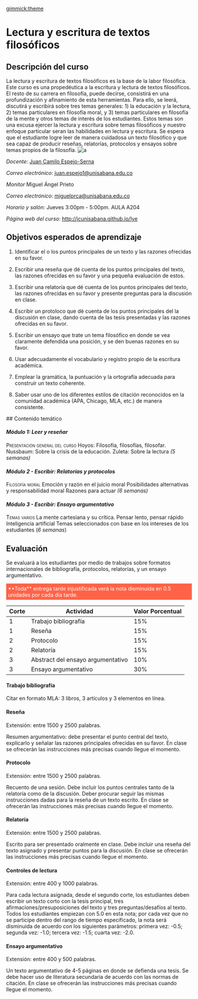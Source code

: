 [gimmick:theme](united)

# Lectura y escritura de textos filosóficos 
<!-- toc -->

<!-- tocstop -->

## Descripción del curso
La lectura y escritura de textos filosóficos es la base de la labor filosófica. Este curso es una propedéutica a la escritura y lectura de textos filosóficos. El resto de su carrera en filosofía, puede decirse, consistirá en una profundización y afinamiento de esta herramientas. Para ello, se leerá, discutirá y escribirá sobre tres temas generales: 1) la educación y la lectura, 2) temas particulares en filosofía moral, y 3) temas particulares en filosofía de la mente y otros temas de interés de los estudiantes. Estos temas son una excusa ejercer la lectura y escritura sobre temas filosóficos y nuestro enfoque particular seran las habilidades en lectura y escritura. Se espera que el estudiante logre leer de manera cuidadosa un texto filosófico y que sea capaz de producir reseñas, relatorías, protocolos y ensayos sobre temas propios de la filosofía.
![a](https://upload.wikimedia.org/wikipedia/commons/thumb/4/49/Bücherstapel_und_ein_aufgeschlagenes_Buch_%2838004505976%29.jpg/1280px-Bücherstapel_und_ein_aufgeschlagenes_Buch_%2838004505976%29.jpg "Por Arntor CC BY-SA 4.0, via Wikimedia Commons")



*Docente:*
[Juan Camilo Espejo-Serna](../jcunisabana.github.io/)

*Correo electrónico:*
juan.espejo1@unisabana.edu.co

*Monitor*
Miguel Ángel Prieto 

*Correo electrónico*:
miguelprca@unisabana.edu.co

*Horario y salón:*
Jueves 3:00pm - 5:00pm.  AULA A204

*Página web del curso:*
http://jcunisabana.github.io/lye

## Objetivos esperados de aprendizaje

1.  Identificar el o los puntos principales de un texto y las razones ofrecidas en su favor.

1.  Escribir una reseña que dé cuenta de los puntos principales del texto, las razones ofrecidas en su favor y una pequeña evaluación de estos.

1.  Escribir una relatoría que dé cuenta de los puntos principales del texto, las razones ofrecidas en su favor y presente preguntas para la discusión en clase.

1.  Escribir un protoloco que dé cuenta de los puntos principales del la discusión en clase, dando cuenta de las tesis presentadas y las razones ofrecidas en su favor.

1.  Escribir un ensayo que trate un tema filosófico en donde se vea claramente defendida una posición, y se den buenas razones en su favor.

1.  Usar adecuadamente el vocabulario y registro propio de la escritura académica.

1.  Emplear la gramática, la puntuación y la ortografía adecuada para construir un texto coherente.

1.  Saber usar uno de los diferentes estilos de citación reconocidos en la comunidad académica (APA, Chicago, MLA, etc.) de manera consistente.

## Contenido temático 

#### *Módulo 1: Leer y reseñar*
<span style="font-variant:small-caps;">Presentación general del curso</span>
Hoyos: Filosofía, filosofías, filosofar.
Nussbaum: Sobre la crisis de la educación.
Zuleta: Sobre la lectura 
*(5 semanas)* 
#### *Módulo 2 - Escribir: Relatorías y protocolos*
<span style="font-variant:small-caps;">Filosofía moral</span> 
Emoción y razón en el juicio moral 
Posibilidades alternativas y responsabilidad moral 
Razones para actuar 
*(6 semanas)*
#### *Módulo 3 - Escribir: Ensayo argumentativo* 
<span style="font-variant:small-caps;">Temas varios</span> 
La mente cartesiana y su crítica. 
Pensar lento, pensar rápido 
Inteligencia artificial 
Temas seleccionados con base en los intereses de los estudiantes
(*6 semanas*)

## Evaluación 

Se evaluará a los estudiantes por medio de trabajos sobre formatos internacionales de bibliografía,  protocolos, relatorías, y un ensayo argumentativo. 

<p style="color:white; background-color:Tomato; padding: 5px; ">**Toda** entrega tarde injustificada verá la nota disminuida en 0.5 unidades por cada día tarde.</p>


| Corte | Actividad | Valor Porcentual|
| ------------- |-------------| -----|
| 1 | Trabajo bibliografía | 15% |
| 1 | Reseña    |   15% |
| 2 | Protocolo    |   15% |
| 2 | Relatoría | 15% |
| 3 | Abstract del ensayo argumentativo    |   10% |
| 3 | Ensayo argumentativo | 30% |


#### Trabajo bibliografía
Citar en formato MLA: 3 libros, 3 artículos y 3 elementos en línea. 

#### Reseña  
Extensión: entre 1500 y 2500 palabras.

Resumen argumentativo: debe presentar el punto central del texto, explicarlo y señalar las razones principales ofrecidas en su favor. En clase se ofrecerán las instrucciones más precisas cuando llegue el momento.

#### Protocolo  
Extensión: entre 1500 y 2500 palabras.

Recuento de una sesión. Debe incluir los puntos centrales tanto de la relatoría como de la discusión. Deber procurar seguir las mismas instrucciones dadas para la reseña de un texto escrito. En clase se ofrecerán las instrucciones más precisas cuando llegue el momento.

#### Relatoría
Extensión: entre 1500 y 2500 palabras.

Escrito para ser presentado oralmente en clase. Debe incluir una reseña del texto asignado y presentar puntos para la discusión. En clase se ofrecerán las instrucciones más precisas cuando llegue el momento.

#### Controles de lectura
Extensión: entre 400 y 1000 palabras.

Para cada lectura asignada, desde el segundo corte, los estudiantes deben escribir un texto corto con la tesis principal, tres afirmaciones/presuposiciones del texto y tres preguntas/desafíos al texto. Todos los estudiantes empiezan con 5.0 en esta nota; por cada vez que no se participe dentro del rango de tiempo especificado, la nota será disminuida de acuerdo con los siguientes parámetros: primera vez: -0.5; segunda vez: -1.0; tercera vez: -1.5; cuarta vez: -2.0.

#### Ensayo argumentativo
Extensión: entre 400 y 500 palabras.

Un texto argumentativo de 4-5 páginas en donde se defienda una tesis. Se debe hacer uso de literatura secundaria de acuerdo con las normas de citación. En clase se ofrecerán las instrucciones más precisas cuando llegue el momento.



